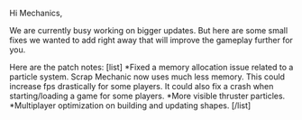 Hi Mechanics, 

We are currently busy working on bigger updates.
But here are some small fixes we wanted to add right away that will improve 
the gameplay further for you.

Here are the patch notes:
[list]
*Fixed a memory allocation issue related to a particle system. Scrap Mechanic now uses much less memory. This could increase fps drastically for some players. It could also fix a crash when starting/loading a game for some players.
*More visible thruster particles.
*Multiplayer optimization on building and updating shapes.
[/list]